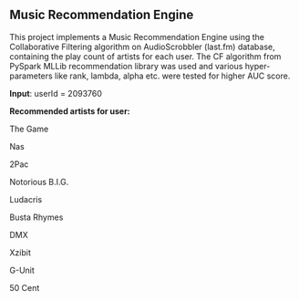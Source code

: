 **Music Recommendation Engine**
---

This project implements a Music Recommendation Engine using the Collaborative Filtering algorithm on AudioScrobbler (last.fm) database, containing the play count of artists for each user. The CF algorithm from PySpark MLLib recommendation library was used and various hyper-parameters like rank, lambda, alpha etc. were tested for higher AUC score.


**Input**: userId = 2093760

**Recommended artists for user:**

The Game

Nas

2Pac

Notorious B.I.G.

Ludacris

Busta Rhymes

DMX

Xzibit

G-Unit

50 Cent
